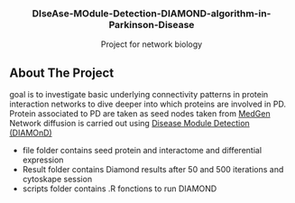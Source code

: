   <h3 align="center">DIseAse-MOdule-Detection-DIAMOND-algorithm-in-Parkinson-Disease</h3>

  <p align="center">
    Project for network biology  
  </p>
</div>

<!-- ABOUT THE PROJECT -->
## About The Project   

goal is to investigate basic underlying connectivity patterns in protein interaction networks to dive deeper into which proteins are involved in PD. 
Protein associated to PD are taken as seed nodes taken from [MedGen](https://www.ncbi.nlm.nih.gov/medgen/10590)
Network diffusion is carried out using [Disease Module Detection (DIAMOnD)](https://journals.plos.org/ploscompbiol/article?id=10.1371/journal.pcbi.1004120)

* file folder contains seed protein and interactome and differential expression 
* Result folder contains Diamond results after 50 and 500 iterations and cytoskape session 
* scripts folder contains .R fonctions to run DIAMOND
